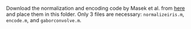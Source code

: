 Download the normalization and encoding code by Masek et al. from [here](https://www.peterkovesi.com/studentprojects/libor/sourcecode.html) and place them in this folder. Only 3 files are necessary: `normalizeiris.m`, `encode.m`, and `gaborconvolve.m`.
